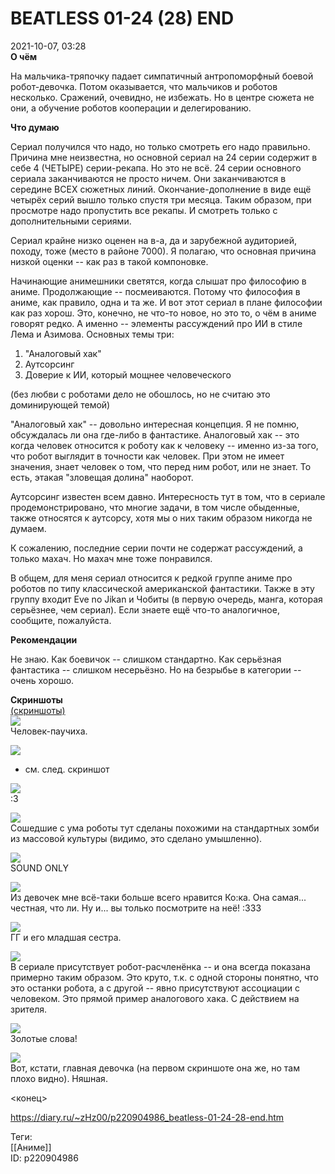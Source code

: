 BEATLESS 01-24 (28) END
========================

   
 2021-10-07, 03:28   
   **О чём**    
   
 На мальчика-тряпочку падает симпатичный антропоморфный боевой робот-девочка. Потом оказывается, что мальчиков и роботов несколько. Сражений, очевидно, не избежать. Но в центре сюжета не они, а обучение роботов кооперации и делегированию.   
   
  **Что думаю**    
   
 Сериал получился что надо, но только смотреть его надо правильно. Причина мне неизвестна, но основной сериал на 24 серии содержит в себе 4 (ЧЕТЫРЕ) серии-рекапа. Но это не всё. 24 серии основного сериала заканчиваются не просто ничем. Они заканчиваются в середине ВСЕХ сюжетных линий. Окончание-дополнение в виде ещё четырёх серий вышло только спустя три месяца. Таким образом, при просмотре надо пропустить все рекапы. И смотреть только с дополнительными сериями.   
   
 Сериал крайне низко оценен на в-а, да и зарубежной аудиторией, походу, тоже (место в районе 7000). Я полагаю, что основная причина низкой оценки -- как раз в такой компоновке.   
   
 Начинающие анимешники светятся, когда слышат про философию в аниме. Продолжающие -- посмеиваются. Потому что философия в аниме, как правило, одна и та же. И вот этот сериал в плане философии как раз хорош. Это, конечно, не что-то новое, но это то, о чём в аниме говорят редко. А именно -- элементы рассуждений про ИИ в стиле Лема и Азимова. Основных темы три:   
 1. "Аналоговый хак"   
 2. Аутсорсинг   
 3. Доверие к ИИ, который мощнее человеческого   
   
 (без любви с роботами дело не обошлось, но не считаю это доминирующей темой)   
   
 "Аналоговый хак" -- довольно интересная концепция. Я не помню, обсуждалась ли она где-либо в фантастике. Аналоговый хак -- это когда человек относится к роботу как к человеку -- именно из-за того, что робот выглядит в точности как человек. При этом не имеет значения, знает человек о том, что перед ним робот, или не знает. То есть, этакая "зловещая долина" наоборот.   
   
 Аутсорсинг известен всем давно. Интересность тут в том, что в сериале продемонстрировано, что многие задачи, в том числе обыденные, также относятся к аутсорсу, хотя мы о них таким образом никогда не думаем.   
   
 К сожалению, последние серии почти не содержат рассуждений, а только махач. Но махач мне тоже понравился.   
   
 В общем, для меня сериал относится к редкой группе аниме про роботов по типу классической американской фантастики. Также в эту группу входит Eve no Jikan и Чобиты (в первую очередь, манга, которая серьёзнее, чем сериал). Если знаете ещё что-то аналогичное, сообщите, пожалуйста.   
   
  **Рекомендации**    
   
 Не знаю. Как боевичок -- слишком стандартно. Как серьёзная фантастика -- слишком несерьёзно. Но на безрыбье в категории -- очень хорошо.   
   
   
  **Скриншоты**    
  [(скриншоты)](https://zHz00.diary.ru/p220904986.htm?index=1#linkmore220904986m1)       
  [![](https://c.radikal.ru/c15/2110/88/52c3c7718373t.jpg)](https://c.radikal.ru/c15/2110/88/52c3c7718373.png)    
 Человек-паучиха.   
   
  [![](https://b.radikal.ru/b21/2110/24/e581c1fda951t.jpg)](https://b.radikal.ru/b21/2110/24/e581c1fda951.png)    
 + см. след. скриншот   
   
  [![](https://d.radikal.ru/d24/2110/9e/f887475101b3t.jpg)](https://d.radikal.ru/d24/2110/9e/f887475101b3.png)    
 :3   
   
  [![](https://d.radikal.ru/d27/2110/49/fc1f67a1bd23t.jpg)](https://d.radikal.ru/d27/2110/49/fc1f67a1bd23.jpg)    
 Сошедшие с ума роботы тут сделаны похожими на стандартных зомби из массовой культуры (видимо, это сделано умышленно).   
   
  [![](https://b.radikal.ru/b36/2110/79/644a3e8f6b07t.jpg)](https://b.radikal.ru/b36/2110/79/644a3e8f6b07.jpg)    
 SOUND ONLY   
   
  [![](https://a.radikal.ru/a29/2110/11/9051de92b5bat.jpg)](https://a.radikal.ru/a29/2110/11/9051de92b5ba.jpg)    
 Из девочек мне всё-таки больше всего нравится Ко:ка. Она самая... честная, что ли. Ну и... вы только посмотрите на неё! :333   
   
  [![](https://b.radikal.ru/b23/2110/ff/46c6a886707bt.jpg)](https://b.radikal.ru/b23/2110/ff/46c6a886707b.jpg)    
 ГГ и его младшая сестра.   
   
  [![](https://a.radikal.ru/a00/2110/7d/c6af2676d4bbt.jpg)](https://a.radikal.ru/a00/2110/7d/c6af2676d4bb.png)    
 В сериале присутствует робот-расчленёнка -- и она всегда показана примерно таким образом. Это круто, т.к. с одной стороны понятно, что это останки робота, а с другой -- явно присутствуют ассоциации с человеком. Это прямой пример аналогового хака. С действием на зрителя.   
   
  [![](https://c.radikal.ru/c41/2110/ee/38b0ca332b9ft.jpg)](https://c.radikal.ru/c41/2110/ee/38b0ca332b9f.png)    
 Золотые слова!   
   
  [![](https://d.radikal.ru/d15/2110/a9/51af4aa2e5c8t.jpg)](https://d.radikal.ru/d15/2110/a9/51af4aa2e5c8.png)    
 Вот, кстати, главная девочка (на первом скриншоте она же, но там плохо видно). Няшная.   
      
 <конец>   
    
 <https://diary.ru/~zHz00/p220904986_beatless-01-24-28-end.htm>   
   
 Теги:   
 [[Аниме]]   
 ID: p220904986